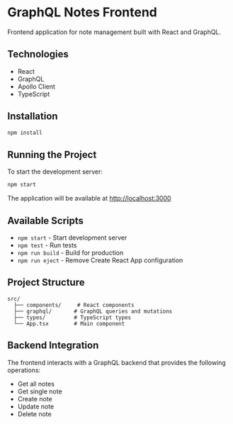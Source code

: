 # GraphQL Notes Frontend

Frontend application for note management built with React and GraphQL.

## Technologies

- React
- GraphQL
- Apollo Client
- TypeScript


## Installation

```bash
npm install
```

## Running the Project

To start the development server:

```bash
npm start
```

The application will be available at [http://localhost:3000](http://localhost:3000)

## Available Scripts

- `npm start` - Start development server
- `npm test` - Run tests
- `npm run build` - Build for production
- `npm run eject` - Remove Create React App configuration

## Project Structure

```
src/
  ├── components/     # React components
  ├── graphql/       # GraphQL queries and mutations
  ├── types/         # TypeScript types
  └── App.tsx        # Main component
```

## Backend Integration

The frontend interacts with a GraphQL backend that provides the following operations:

- Get all notes
- Get single note
- Create note
- Update note
- Delete note
